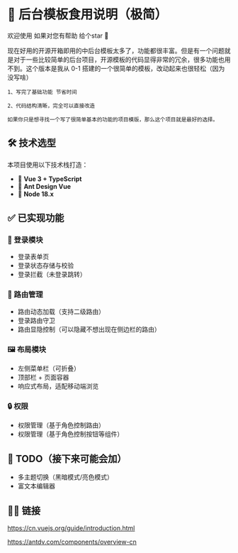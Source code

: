 # 🧩 后台模板食用说明（极简）

欢迎使用 如果对您有帮助 给个star 🌟

现在好用的开源开箱即用的中后台模板太多了，功能都很丰富。但是有一个问题就是对于一些比较简单的后台项目，开源模板的代码显得非常的冗余，很多功能也用不到。这个版本是我从 0-1 搭建的一个很简单的模板，改动起来也很轻松（因为没写啥）

```
1、写完了基础功能 节省时间

2、代码结构清晰，完全可以直接改造

如果你只是想寻找一个写了很简单基本的功能的项目模版，那么这个项目就是最好的选择。
```


## 🛠 技术选型

本项目使用以下技术栈打造：

* 🚀 **Vue 3 + TypeScript**
* 🎨 **Ant Design Vue**
* 🧰 **Node 18.x**



## ✅ 已实现功能

### 🔐 登录模块

* 登录表单页
* 登录状态存储与校验
* 登录拦截（未登录跳转）

### 🧭 路由管理

* 路由动态加载（支持二级路由）
* 登录路由守卫
* 路由显隐控制（可以隐藏不想出现在侧边栏的路由）

### 🖼 布局模块

* 左侧菜单栏（可折叠）
* 顶部栏 + 页面容器
* 响应式布局，适配移动端浏览

### 🔒 权限

* 权限管理（基于角色控制路由）
* 权限管理（基于角色控制按钮等组件）



## 🧾 TODO（接下来可能会加）

* 多主题切换（黑暗模式/亮色模式）
* 富文本编辑器




## 👩‍🔧 链接

https://cn.vuejs.org/guide/introduction.html

https://antdv.com/components/overview-cn